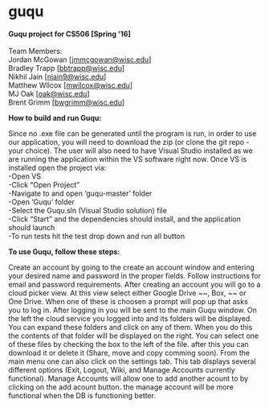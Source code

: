# guqu
**Guqu project for CS506 [Spring '16]**<br/>  
Team Members: <br/>
Jordan McGowan [jmmcgowan@wisc.edu] <br/>
Bradley Trapp [bbtrapp@wisc.edu] <br/>
Nikhil Jain [njain9@wisc.edu] <br/>
Matthew WIlcox [mwilcox@wisc.edu] <br/>
MJ Oak [oak@wisc.edu] <br/>
Brent Grimm [bwgrimm@wisc.edu] <br/>

**How to build and run Guqu:**

Since no .exe file can be generated until the program is run, in order to use our application, you will need to download the zip (or clone the git repo - your choice). The user will also need to have Visual Studio installed as we are running the application within the VS software right now. Once VS is installed open the project via:<br/>
-Open VS<br/>
-Click “Open Project”<br/>
-Navigate to and open ‘guqu-master’ folder<br/>
-Open ‘Guqu’ folder<br/>
-Select the Guqu.sln (Visual Studio solution) file<br/>
-Click  “Start” and the dependencies should install, and the application should launch<br/>
-To run tests hit the test drop down and run all button <br/>

**To use Guqu, follow these steps:**

Create an account by going to the create an account window and entering your desired name and password in the proper fields. Follow instructions for email and password requirements. After creating an account you will go to a cloud picker view. At this view select either Google Drive ~~, Box, ~~ or One Drive. When one of these is choosen a prompt will pop up that asks you to log in. After logging in you will be sent to the main Guqu window. On the left the cloud service you logged into and its folders will be displayed. You can expand these folders and click on any of them. When you do this the contents of that folder will be displayed on the right. You can select one of these files by checking the box to the left of the file. after this you can download it or delete it (Share, move and copy comming soon). From the main menu one can also click on the settings tab. This tab displays several different options (Exit, Logout, Wiki, and Manage Accounts currently functional). Manage Accounts will allow one to add another acount to by clicking on the add acount button. the manage account will be more functional when the DB is functioning better.  

